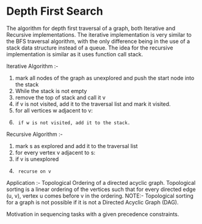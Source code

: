 # Depth First Search

The algorithm for depth first traversal of a graph, both Iterative and Recursive implementations. The iterative implementation is
very similar to the BFS traversal algorithm, with the only difference being in the use of a stack data structure instead of a queue.
The idea for the recursive implementation is similar as it uses function call stack.

Iterative Algorithm :-

1.  mark all nodes of the graph as unexplored and push the start node into the stack
2.  While the stack is not empty
3.    remove the top of stack and call it v
4.    if v is not visited, add it to the traversal list and mark it visited.
5.    for all vertices w adjacent to v:
6.      if w is not visited, add it to the stack.

Recursive Algorithm :-

1.  mark s as explored and add it to the traversal list
2.  for every vertex v adjacent to s:
3.    if v is unexplored
4.      recurse on v

Application :- Topological Ordering of a directed acyclic graph.
Topological sorting is a linear ordering of the vertices such that
for every directed edge (u, v), vertex u comes before v in the
ordering.
NOTE:- Topological sorting for a graph is not possible if it is not
a Directed Acyclic Graph (DAG).

Motivation in sequencing tasks with a given precedence constraints.

